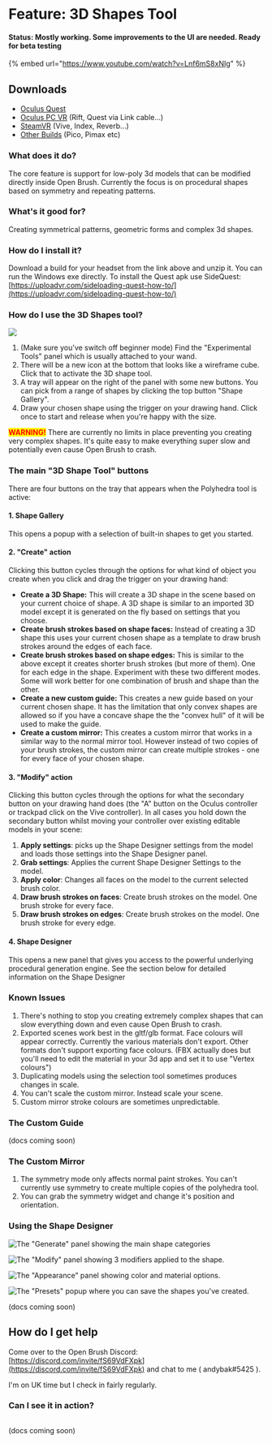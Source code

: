 # Feature: 3D Shapes Tool

#### Status: Mostly working. Some improvements to the UI are needed. Ready for beta testing

{% embed url="https://www.youtube.com/watch?v=Lnf6mS8xNIg" %}

## Downloads

* [Oculus Quest](https://nightly.link/IxxyXR/open-brush/workflows/build/feature%2Feditable-models-multi-mirror/Oculus%20Quest.zip)
* [Oculus PC VR](https://nightly.link/IxxyXR/open-brush/workflows/build/feature%2Feditable-models-multi-mirror/Windows%20Rift.zip) (Rift, Quest via Link cable...)
* [SteamVR](https://nightly.link/IxxyXR/open-brush/workflows/build/feature%2Feditable-models-multi-mirror/Windows%20OpenXR.zip) (Vive, Index, Reverb...)
* [Other Builds](https://nightly.link/IxxyXR/open-brush/workflows/build/feature%2Feditable-models-multi-mirror) (Pico, Pimax etc)

### What does it do?

The core feature is support for low-poly 3d models that can be modified directly inside Open Brush. Currently the focus is on procedural shapes based on symmetry and repeating patterns.

### What's it good for?

Creating symmetrical patterns, geometric forms and complex 3d shapes.

### How do I install it?

Download a build for your headset from the link above and unzip it. You can run the Windows exe directly. To install the Quest apk use SideQuest: [https://uploadvr.com/sideloading-quest-how-to/](https://uploadvr.com/sideloading-quest-how-to/)

### How do I use the 3D Shapes tool?

![](<../.gitbook/assets/image (15).png>)

1. (Make sure you've switch off beginner mode) Find the "Experimental Tools" panel which is usually attached to your wand.
2. There will be a new icon at the bottom that looks like a wireframe cube. Click that to activate the 3D shape tool.
3. A tray will appear on the right of the panel with some new buttons. You can pick from a range of shapes by clicking the top button "Shape Gallery".
4. Draw your chosen shape using the trigger on your drawing hand. Click once to start and release when you're happy with the size.

<mark style="color:red;">**WARNING!**</mark> There are currently no limits in place preventing you creating very complex shapes. It's quite easy to make everything super slow and potentially even cause Open Brush to crash.

### The main "3D Shape Tool" buttons

There are four buttons on the tray that appears when the Polyhedra tool is active:

#### 1. Shape Gallery

This opens a popup with a selection of built-in shapes to get you started.

#### 2. "Create" action

Clicking this button cycles through the options for what kind of object you create when you click and drag the trigger on your drawing hand:

* **Create a 3D Shape:** This will create a 3D shape in the scene based on your current choice of shape. A 3D shape is similar to an imported 3D model except it is generated on the fly based on settings that you choose.
* **Create brush strokes based on shape faces:** Instead of creating a 3D shape this uses your current chosen shape as a template to draw brush strokes around the edges of each face.
* **Create brush strokes based on shape edges:** This is similar to the above except it creates shorter brush strokes (but more of them). One for each edge in the shape. Experiment with these two different modes. Some will work better for one combination of brush and shape than the other.
* **Create a new custom guide:** This creates a new guide based on your current chosen shape. It has the limitation that only convex shapes are allowed so if you have a concave shape the the "convex hull" of it will be used to make the guide.
* **Create a custom mirror:** This creates a custom mirror that works in a similar way to the normal mirror tool. However instead of two copies of your brush strokes, the custom mirror can create multiple strokes - one for every face of your chosen shape.

#### 3. "Modify" action

Clicking this button cycles through the options for what the secondary button on your drawing hand does (the "A" button on the Oculus controller or trackpad click on the Vive controller). In all cases you hold down the secondary button whilst moving your controller over existing editable models in your scene:

1. **Apply settings**: picks up the Shape Designer settings from the model and loads those settings into the Shape Designer panel.
2. **Grab settings**: Applies the current Shape Designer Settings to the model.
3. **Apply color**: Changes all faces on the model to the current selected brush color.
4. **Draw brush strokes on faces**: Create brush strokes on the model. One brush stroke for every face.
5. **Draw brush strokes on edges**: Create brush strokes on the model. One brush stroke for every edge.

#### 4. Shape Designer

This opens a new panel that gives you access to the powerful underlying procedural generation engine. See the section below for detailed information on the Shape Designer

### Known Issues&#x20;

1. There's nothing to stop you creating extremely complex shapes that can slow everything down and even cause Open Brush to crash.&#x20;
2. Exported scenes work best in the gltf/glb format. Face colours will appear correctly. Currently the various materials don't export. Other formats don't support exporting face colours. (FBX actually does but you'll need to edit the material in your 3d app and set it to use "Vertex colours")
3. Duplicating models using the selection tool sometimes produces changes in scale.
4. You can't scale the custom mirror. Instead scale your scene.
5. Custom mirror stroke colours are sometimes unpredictable.

### The Custom Guide

(docs coming soon)

### The Custom Mirror

1. The symmetry mode only affects normal paint strokes. You can't currently use symmetry to create multiple copies of the polyhedra tool.
2. You can grab the symmetry widget and change it's position and orientation.

### Using the Shape Designer

![The "Generate" panel showing the main shape categories](<../.gitbook/assets/image (13).png>)

![The "Modify" panel showing 3 modifiers applied to the shape.](<../.gitbook/assets/image (14) (2).png>)

![The "Appearance" panel showing color and material options.](<../.gitbook/assets/image (18).png>)

![The "Presets" popup where you can save the shapes you've created.](<../.gitbook/assets/image (16).png>)

(docs coming soon)



## How do I get help

Come over to the Open Brush Discord: [https://discord.com/invite/fS69VdFXpk](https://discord.com/invite/fS69VdFXpk) and chat to me ( andybak#5425 ).

I'm on UK time but I check in fairly regularly.

### Can I see it in action?

<figure><img src="../.gitbook/assets/polyhedra_tool.png" alt=""><figcaption></figcaption></figure>

(docs coming soon)
